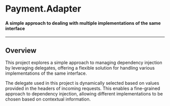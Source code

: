 # Payment.Adapter
#### A simple approach to dealing with multiple implementations of the same interface

---

## Overview

This project explores a simple approach to managing dependency injection by leveraging delegates, offering a flexible solution for handling various implementations of the same interface.

The delegate used in this project is dynamically selected based on values provided in the headers of incoming requests. This enables a fine-grained approach to dependency injection, allowing different implementations to be chosen based on contextual information.
